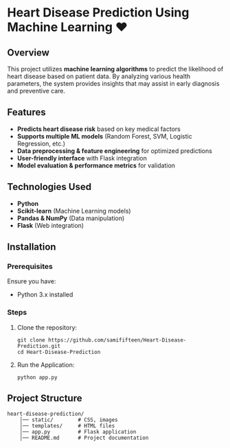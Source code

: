 # Heart Disease Prediction Using Machine Learning ❤️

## Overview
This project utilizes **machine learning algorithms** to predict the likelihood of heart disease based on patient data. By analyzing various health parameters, the system provides insights that may assist in early diagnosis and preventive care.

## Features
- **Predicts heart disease risk** based on key medical factors
- **Supports multiple ML models** (Random Forest, SVM, Logistic Regression, etc.)
- **Data preprocessing & feature engineering** for optimized predictions
- **User-friendly interface** with Flask integration
- **Model evaluation & performance metrics** for validation

## Technologies Used
- **Python**
- **Scikit-learn** (Machine Learning models)
- **Pandas & NumPy** (Data manipulation)
- **Flask** (Web integration)

## Installation
### Prerequisites
Ensure you have:
- Python 3.x installed

### Steps
1. Clone the repository:
   ```
   git clone https://github.com/samififteen/Heart-Disease-Prediction.git
   cd Heart-Disease-Prediction
2. Run the Application:
    ```
    python app.py

## Project Structure
```
heart-disease-prediction/
    │── static/        # CSS, images
    │── templates/     # HTML files
    │── app.py         # Flask application
    │── README.md      # Project documentation